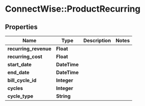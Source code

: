 # ConnectWise::ProductRecurring

## Properties
Name | Type | Description | Notes
------------ | ------------- | ------------- | -------------
**recurring_revenue** | **Float** |  | 
**recurring_cost** | **Float** |  | 
**start_date** | **DateTime** |  | 
**end_date** | **DateTime** |  | 
**bill_cycle_id** | **Integer** |  | 
**cycles** | **Integer** |  | 
**cycle_type** | **String** |  | 


